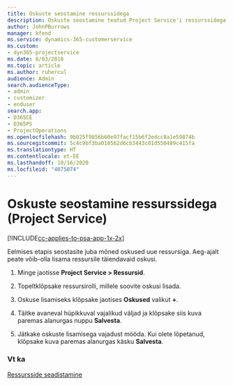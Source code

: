 ```yaml
---
title: Oskuste seostamine ressurssidega
description: Oskuste seostamine teatud Project Service'i ressurssidega
author: JohnPBurrows
manager: kfend
ms.service: dynamics-365-customerservice
ms.custom:
- dyn365-projectservice
ms.date: 8/03/2018
ms.topic: article
ms.author: ruhercul
audience: Admin
search.audienceType:
- admin
- customizer
- enduser
search.app:
- D365CE
- D365PS
- ProjectOperations
ms.openlocfilehash: 9b025f9856b60e97facf15b6f2edcc8a1e59874b
ms.sourcegitcommit: 5c4c9bf3ba018562d6cb3443c01d550489c415fa
ms.translationtype: HT
ms.contentlocale: et-EE
ms.lasthandoff: 10/16/2020
ms.locfileid: "4075074"
---
```

# <a name="associate-skills-with-resources-project-service"></a>Oskuste seostamine ressurssidega (Project Service)

[!INCLUDE[cc-applies-to-psa-app-1x-2x](../includes/cc-applies-to-psa-app-1x-2x.md)]

Eelmises etapis seostasite juba mõned oskused uue ressursiga. Aeg-ajalt peate võib-olla lisama ressursile täiendavaid oskusi.  
  
1.  Minge jaotisse **Project Service > Ressursid**.  
  
2.  Topeltklõpsake ressursirolli, millele soovite oskusi lisada.  
  
3.  Oskuse lisamiseks klõpsake jaotises **Oskused** valikut **+**.  
  
4.  Täitke avaneval hüpikkuval vajalikud väljad ja klõpsake siis kuva paremas alanurgas nuppu **Salvesta**.  
  
5.  Jätkake oskuste lisamisega vajadust mööda. Kui olete lõpetanud, klõpsake kuva paremas alanurgas käsku **Salvesta**.  
  
### <a name="see-also"></a>Vt ka  
 [Ressursside seadistamine](../psa/set-up-resources.md)
